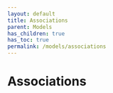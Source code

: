 ```yaml
---
layout: default
title: Associations
parent: Models
has_children: true
has_toc: true
permalink: /models/associations
---
```


# Associations